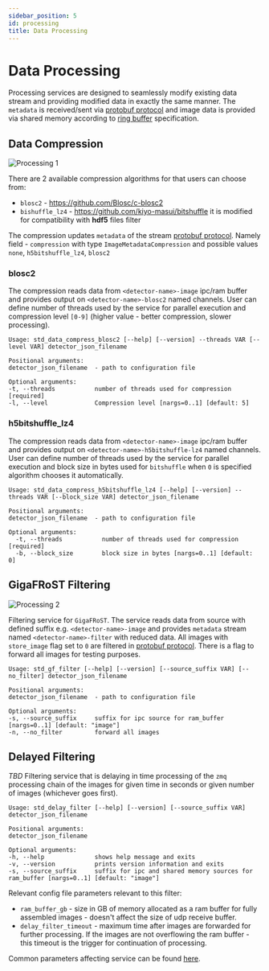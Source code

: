 ```yaml
---
sidebar_position: 5
id: processing
title: Data Processing
---
```


# Data Processing

Processing services are designed to seamlessly modify existing data stream and providing modified data in exactly the same manner. The `metadata` is received/sent via [protobuf protocol](../Interfaces/protobuf.md) and image data is provided via shared memory according to [ring buffer](../Interfaces/ringbuffer.md) specification.

## Data Compression

![Processing 1](/img/processing_1.svg)

There are 2 available compression algorithms for that users can choose from:
- `blosc2` - https://github.com/Blosc/c-blosc2
- `bishuffle_lz4` - https://github.com/kiyo-masui/bitshuffle it is modified for compatibility with **hdf5** files filter 

The compression updates `metadata` of the stream [protobuf protocol](../Interfaces/protobuf.md#imagemetadata). Namely field - `compression` with type `ImageMetadataCompression` and possible values `none`, `h5bitshuffle_lz4`, `blosc2`

### blosc2

The compression reads data from `<detector-name>-image` ipc/ram buffer and provides output on `<detector-name>-blosc2` named channels. User can define number of threads used by the service for parallel execution and compression level `[0-9]` (higher value - better compression, slower processing).

```text
Usage: std_data_compress_blosc2 [--help] [--version] --threads VAR [--level VAR] detector_json_filename

Positional arguments:
detector_json_filename  - path to configuration file

Optional arguments:
-t, --threads           number of threads used for compression [required]
-l, --level             Compression level [nargs=0..1] [default: 5]
```

### h5bitshuffle_lz4

The compression reads data from `<detector-name>-image` ipc/ram buffer and provides output on `<detector-name>-h5bitshuffle-lz4` named channels. User can define number of threads used by the service for parallel execution and block size in bytes used for `bitshuffle` when `0` is specified algorithm chooses it automatically.

```text
Usage: std_data_compress_h5bitshuffle_lz4 [--help] [--version] --threads VAR [--block_size VAR] detector_json_filename

Positional arguments:
detector_json_filename  - path to configuration file

Optional arguments:
  -t, --threads           number of threads used for compression [required]
  -b, --block_size        block size in bytes [nargs=0..1] [default: 0]
```

## GigaFRoST Filtering

![Processing 2](/img/processing_2.svg)

Filtering service for `GigaFRoST`. The service reads data from source with defined suffix e.g. `<detector-name>-image` and provides `metadata` stream named `<detector-name>-filter` with reduced data. All images with `store_image` flag set to `0` are filtered in [protobuf protocol](../Interfaces/protobuf.md#gfimagemetadata). There is a flag to forward all images for testing purposes.

```text
Usage: std_gf_filter [--help] [--version] [--source_suffix VAR] [--no_filter] detector_json_filename

Positional arguments:
detector_json_filename  - path to configuration file

Optional arguments:
-s, --source_suffix     suffix for ipc source for ram_buffer [nargs=0..1] [default: "image"]
-n, --no_filter         forward all images 
```
## Delayed Filtering
*TBD*
Filtering service that is delaying in time processing of the `zmq` processing chain of the images for given time in seconds or given number of images (whichever goes first).

```text
Usage: std_delay_filter [--help] [--version] [--source_suffix VAR] detector_json_filename

Positional arguments:
detector_json_filename

Optional arguments:
-h, --help              shows help message and exits
-v, --version           prints version information and exits
-s, --source_suffix     suffix for ipc and shared memory sources for ram_buffer [nargs=0..1] [default: "image"]
```

Relevant config file parameters relevant to this filter:
* `ram_buffer_gb` - size in GB of memory allocated as a ram buffer for fully assembled images - doesn't affect the size of udp receive buffer.
* `delay_filter_timeout` - maximum time after images are forwarded for further processing. If the images are not overflowing the ram buffer - this timeout is the trigger for continuation of processing.

Common parameters affecting service can be found [here](../Interfaces/configfile.md#common-configuration-options).
